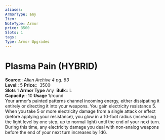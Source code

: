 ```yaml
---
aliases: 
ArmorType: any
Item:
NoteType: Armor
price: 3500
Slots: 1
tags: 
Type: Armor Upgrades
---
```


# Plasma Pain (HYBRID)

**Source**:: _Alien Archive 4 pg. 83_  
**Level**:: 5
**Price**::  3500  
**Slots** 1 **Armor Type** Any 
**Bulk**:: L  
**Capacity**:: 10 **Usage** 1/round  
Your armor’s painted patterns channel incoming energy, either dissipating it entirely or directing it into your weapons. You gain electricity resistance 5. When you take 5 or more electricity damage from a single attack or effect (before applying your resistance), you glow in a 10-foot radius (increasing the light level by one step, up to normal light) until the end of your next turn. During this time, any electricity damage you deal with non-analog weapons before the end of your next turn increases by 1d6.
